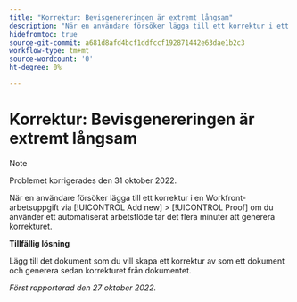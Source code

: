 ```yaml
---
title: "Korrektur: Bevisgenereringen är extremt långsam"
description: "När en användare försöker lägga till ett korrektur i ett Workfront-arbetsobjekt med hjälp av alternativet Lägg till nytt > Korrektur, med hjälp av ett automatiserat arbetsflöde, tar provtrycket flera minuter att generera."
hidefromtoc: true
source-git-commit: a681d8afd4bcf1ddfccf192871442e63dae1b2c3
workflow-type: tm+mt
source-wordcount: '0'
ht-degree: 0%

---
```



# Korrektur: Bevisgenereringen är extremt långsam

>[!NOTE]
>
>Problemet korrigerades den 31 oktober 2022.

<!--This article is on the WF and WFP TOCs-->

När en användare försöker lägga till ett korrektur i en Workfront-arbetsuppgift via [!UICONTROL Add new] > [!UICONTROL Proof] om du använder ett automatiserat arbetsflöde tar det flera minuter att generera korrekturet.

**Tillfällig lösning**

Lägg till det dokument som du vill skapa ett korrektur av som ett dokument och generera sedan korrekturet från dokumentet.

_Först rapporterad den 27 oktober 2022._

